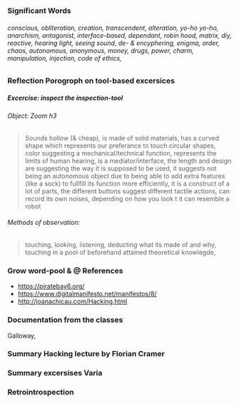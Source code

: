 ### Significant Words
###### conscious, obliteration, creation, transcendent, alteration, yo-ho yo-ho, anarchism, antagonist, interface-based, dependant, robin hood, matrix, diy, reactive, hearing light, seeing sound, de- & encyphering, enigma, order, chaos, autonomous, anonymous, money, drugs, power, charm, manipulation, injection, code of ethics, 


### Reflection Porogroph on tool-based excersices
##### Excercise: inspect the inspection-tool
###### Object: Zoom h3 
>Sounds hollow (& cheap), is made of solid materials, has a curved shape which represents our preferance to touch circular shapes, color suggesting a mechanical/technical function, represents the limits of human hearing, is a mediator/interface, the length and design are suggesting the way it is supposed to be used, it suggests not being an autonomous object due to being able to add extra features (like a sock) to fullfill its function more efficiently, it is a construct of a lot of parts, the different buttons suggest different tactile actions, can record its own noises, depending on how you look t it can resemble a robot

###### Methods of observation:
>touching, looking, listening, deducting what its made of and why, touching in a pool of beforehand attained theoretical knowlegde, 


### Grow word-pool & @ References
* https://piratebay6.org/
* https://www.digitalmanifesto.net/manifestos/8/
* http://joanachicau.com/Hacking.html


### Documentation from the classes
Galloway, 


### Summary Hacking lecture by Florian Cramer


### Summary excersises Varia


### Retrointrospection
